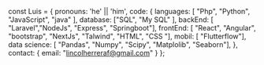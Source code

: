 const Luis = {
  pronouns: 'he' || 'him',
  code: {
      languages: [ "Php", "Python", "JavaScript", "java" ],
      database: ["SQL", "My SQL" ],
      backEnd: [ "Laravel","NodeJs", "Express", "Springboot"],
      frontEnd: [ "React", "Angular", "bootstrap", "NextJs", "Talwind", "HTML", "CSS "],
      mobil: [ "Flutterflow"],
      data science: [ "Pandas", "Numpy", "Scipy", "Matplolib", "Seaborn"],
        },
  contact: {
      email: "lincolherreraf@gmail.com"
      }
};
